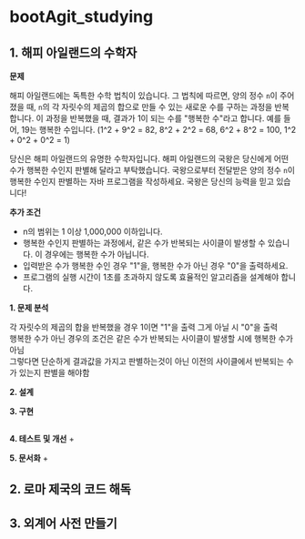 # bootAgit_studying

## 1. 해피 아일랜드의 수학자

**문제**

해피 아일랜드에는 독특한 수학 법칙이 있습니다. 그 법칙에 따르면, 양의 정수 `n`이 주어졌을 때, `n`의 각 자릿수의 제곱의 합으로 만들 수 있는 새로운 수를 구하는 과정을 반복합니다. 이 과정을 반복했을 때, 결과가 1이 되는 수를 "행복한 수"라고 합니다. 예를 들어, 19는 행복한 수입니다. (1^2 + 9^2 = 82, 8^2 + 2^2 = 68, 6^2 + 8^2 = 100, 1^2 + 0^2 + 0^2 = 1)

당신은 해피 아일랜드의 유명한 수학자입니다. 해피 아일랜드의 국왕은 당신에게 어떤 수가 행복한 수인지 판별해 달라고 부탁했습니다. 국왕으로부터 전달받은 양의 정수 `n`이 행복한 수인지 판별하는 자바 프로그램을 작성하세요. 국왕은 당신의 능력을 믿고 있습니다!

**추가 조건**
+ n의 범위는 1 이상 1,000,000 이하입니다.
+ 행복한 수인지 판별하는 과정에서, 같은 수가 반복되는 사이클이 발생할 수 있습니다. 이 경우에는 행복한 수가 아닙니다.
+ 입력받은 수가 행복한 수인 경우 "1"을, 행복한 수가 아닌 경우 "0"을 출력하세요.
+ 프로그램의 실행 시간이 1초를 초과하지 않도록 효율적인 알고리즘을 설계해야 합니다.

**1. 문제 분석**

각 자릿수의 제곱의 합을 반복했을 경우 1이면 "1"을 출력 그게 아닐 시 "0"을 출력<br>
행복한 수가 아닌 경우의 조건은 같은 수가 반복되는 사이클이 발생할 시에 행복한 수가 아님<br>
그렇다면 단순하게 결과값을 가지고 판별하는것이 아닌 이전의 사이클에서 반복되는 수가 있는지 판별을 해야함<br>
  
**2. 설계**



**3. 구현**

```

```

**4. 테스트 및 개선**
+ 

**5. 문서화**
+ 






## 2. 로마 제국의 코드 해독








## 3. 외계어 사전 만들기













  
